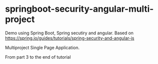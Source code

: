 # springboot-security-angular-multi-project
Demo using Spring Boot, Spring secutiry and angular. Based on https://spring.io/guides/tutorials/spring-security-and-angular-js

Multiproject Single Page Application.

From part 3 to the end of tutorial
